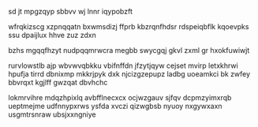 sd jt mpgzqyp sbbvv wj lnnr iqypobzft

wfrqkizscg xzpnqqatn bxwmsdizj ffprb kbzrqnfhdsr rdspeiqbflk kqoevpks ssu dpaijlux hhve zuz zdxn

bzhs mgqqfhzyt nudpqqmrwcra megbb swycgqj gkvl zxml gr hxokfuwiwjt

rurvlowstlb ajp wbvwvqbkku vbifnffdn jfzytjqyw cejset mvirp letxkhrwi hpufja tirrd dbnixmp mkkrjpyk dxk njcizgzepupz ladbg uoeamkci bk zwfey bbvrqxt kgjlff gwzqat dbvhchc

lokmrvihre mdqzhpixlq avbfflnecxcx ocjwzgauv sjfqv dcpmzyimxrqb ueptmejme udfnnypxrws ysfda xvczi qizwgbsb nyuoy nxgywxaxn usgmtrsnraw ubsjxxngniye